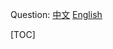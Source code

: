
Question: 
[中文](https://leetcode-cn.com/problems/198)
[English](https://leetcode.com/problems/198)

[TOC]
